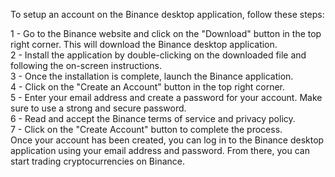 
To setup an account on the Binance desktop application, follow these steps:  

1 - Go to the Binance website and click on the "Download" button in the top right corner. This will download the Binance desktop application.  
2 - Install the application by double-clicking on the downloaded file and following the on-screen instructions.  
3 - Once the installation is complete, launch the Binance application.  
4 - Click on the "Create an Account" button in the top right corner.  
5 - Enter your email address and create a password for your account. Make sure to use a strong and secure password.  
6 - Read and accept the Binance terms of service and privacy policy.  
7 - Click on the "Create Account" button to complete the process.  
Once your account has been created, you can log in to the Binance desktop application using your email address and password. From there, you can start trading cryptocurrencies on Binance.
